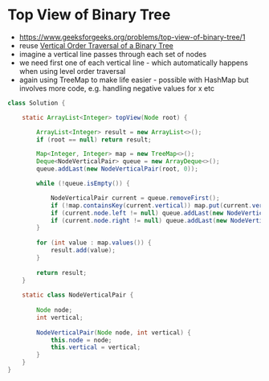 # Top View of Binary Tree

- https://www.geeksforgeeks.org/problems/top-view-of-binary-tree/1
- reuse [Vertical Order Traversal of a Binary Tree](./Vertical%20Order%20Traversal%20of%20a%20Binary%20Tree.md)
- imagine a vertical line passes through each set of nodes
- we need first one of each vertical line - which automatically happens when using level order traversal
- again using TreeMap to make life easier - possible with HashMap but involves more code, e.g. handling negative values for x etc

```java
class Solution {

    static ArrayList<Integer> topView(Node root) {

        ArrayList<Integer> result = new ArrayList<>();
        if (root == null) return result;

        Map<Integer, Integer> map = new TreeMap<>();
        Deque<NodeVerticalPair> queue = new ArrayDeque<>();
        queue.addLast(new NodeVerticalPair(root, 0));

        while (!queue.isEmpty()) {

            NodeVerticalPair current = queue.removeFirst();
            if (!map.containsKey(current.vertical)) map.put(current.vertical, current.node.data);
            if (current.node.left != null) queue.addLast(new NodeVerticalPair(current.node.left, current.vertical - 1));
            if (current.node.right != null) queue.addLast(new NodeVerticalPair(current.node.right, current.vertical + 1));
        }
        
        for (int value : map.values()) {
            result.add(value);
        }
        
        return result;
    }
    
    static class NodeVerticalPair {
        
        Node node;
        int vertical;
        
        NodeVerticalPair(Node node, int vertical) {
            this.node = node;
            this.vertical = vertical;
        }
    }
}
```
